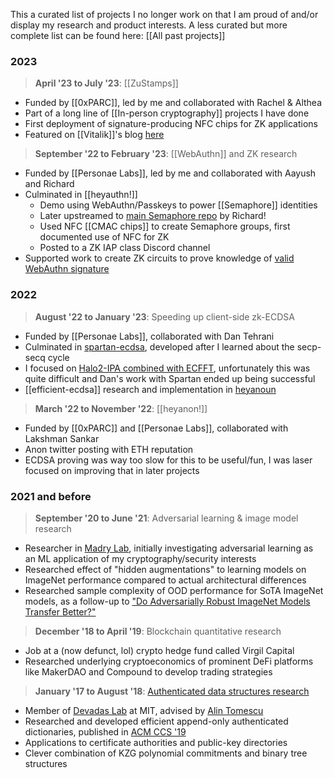 This a curated list of projects I no longer work on that I am proud of and/or display my research and product interests. A less curated but more complete list can be found here: [[All past projects]]

### 2023

> **April '23 to July '23**: [[ZuStamps]]
- Funded by [[0xPARC]], led by me and collaborated with Rachel & Althea
- Part of a long line of [[In-person cryptography]] projects I have done
- First deployment of signature-producing NFC chips for ZK applications
- Featured on [[Vitalik]]'s blog [here](https://vitalik.eth.limo/general/2023/06/09/three_transitions.html#:~:text=But%20the%20Zupass%20system%20also%20began%20to%20have%20other%20apps%20built%20on%20top)

> **September '22 to February '23**: [[WebAuthn]] and ZK research
- Funded by [[Personae Labs]], led by me and collaborated with Aayush and Richard
- Culminated in [[heyauthn!]]
	- Demo using WebAuthn/Passkeys to power [[Semaphore]] identities
	- Later upstreamed to [main Semaphore repo](https://github.com/semaphore-protocol/semaphore/tree/main/packages/heyauthn) by Richard!
	- Used NFC [[CMAC chips]] to create Semaphore groups, first documented use of NFC for ZK
	- Posted to a ZK IAP class Discord channel
- Supported work to create ZK circuits to prove knowledge of [valid WebAuthn signature](https://github.com/zkwebauthn/webauthn-halo2)

### 2022

> **August '22 to January '23**: Speeding up client-side zk-ECDSA
- Funded by [[Personae Labs]], collaborated with Dan Tehrani
- Culminated in [spartan-ecdsa](https://personaelabs.org/posts/spartan-ecdsa/), developed after I learned about the secp-secq cycle
- I focused on [Halo2-IPA combined with ECFFT](https://github.com/personaelabs/halo2-secp), unfortunately this was quite difficult and Dan's work with Spartan ended up being successful
- [[efficient-ecdsa]] research and implementation in [heyanoun](https://github.com/personaelabs/heyanoun)

> **March '22 to November '22**: [[heyanon!]]
- Funded by [[0xPARC]] and [[Personae Labs]], collaborated with Lakshman Sankar
- Anon twitter posting with ETH reputation
- ECDSA proving was way too slow for this to be useful/fun, I was laser focused on improving that in later projects

### 2021 and before

>  **September '20 to June '21**: Adversarial learning & image model research
- Researcher in [Madry Lab](https://madrylab.mit.edu/), initially investigating adversarial learning as an ML application of my cryptography/security interests
- Researched effect of "hidden augmentations" to learning models on ImageNet performance compared to actual architectural differences
- Researched sample complexity of OOD performance for SoTA ImageNet models, as a follow-up to ["Do Adversarially Robust ImageNet Models Transfer Better?"](https://arxiv.org/pdf/2007.08489.pdf)

 > **December '18 to April '19**: Blockchain quantitative research
- Job at a (now defunct, lol) crypto hedge fund called Virgil Capital
- Researched underlying cryptoeconomics of prominent DeFi platforms like MakerDAO and Compound to develop trading strategies

> **January '17 to August '18**: [Authenticated data structures research](https://eprint.iacr.org/2018/721)
- Member of [Devadas Lab](https://people.csail.mit.edu/devadas/) at MIT, advised by [Alin Tomescu](https://alinush.github.io/)
- Researched and developed efficient append-only authenticated dictionaries, published in [ACM CCS '19](https://dl.acm.org/doi/10.1145/3319535.3345652)
- Applications to certificate authorities and public-key directories
- Clever combination of KZG polynomial commitments and binary tree structures